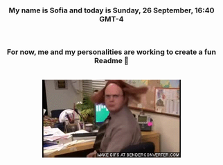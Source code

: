 


<div align="center">
<h3 >My name is Sofia and today is Sunday, 26 September, 16:40 GMT-4</h3><br>
<h3 >For now, me and my personalities are working to create a fun Readme 👋
</h3><br>
<img src='img/dwight.gif' alt='working...'/>
</div>
